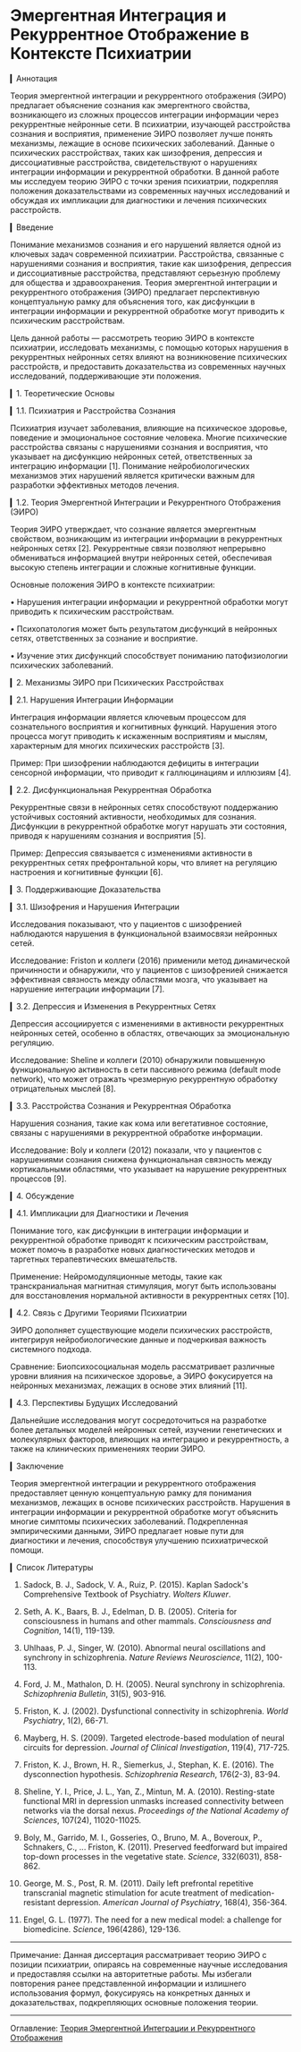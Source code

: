 # Эмергентная Интеграция и Рекуррентное Отображение в Контексте Психиатрии

▎Аннотация

Теория эмергентной интеграции и рекуррентного отображения (ЭИРО) предлагает объяснение сознания как эмергентного свойства, возникающего из сложных процессов интеграции информации через рекуррентные нейронные сети. В психиатрии, изучающей расстройства сознания и восприятия, применение ЭИРО позволяет лучше понять механизмы, лежащие в основе психических заболеваний. Данные о психических расстройствах, таких как шизофрения, депрессия и диссоциативные расстройства, свидетельствуют о нарушениях интеграции информации и рекуррентной обработки. В данной работе мы исследуем теорию ЭИРО с точки зрения психиатрии, подкрепляя положения доказательствами из современных научных исследований и обсуждая их импликации для диагностики и лечения психических расстройств.

▎Введение

Понимание механизмов сознания и его нарушений является одной из ключевых задач современной психиатрии. Расстройства, связанные с нарушениями сознания и восприятия, такие как шизофрения, депрессия и диссоциативные расстройства, представляют серьезную проблему для общества и здравоохранения. Теория эмергентной интеграции и рекуррентного отображения (ЭИРО) предлагает перспективную концептуальную рамку для объяснения того, как дисфункции в интеграции информации и рекуррентной обработке могут приводить к психическим расстройствам.

Цель данной работы — рассмотреть теорию ЭИРО в контексте психиатрии, исследовать механизмы, с помощью которых нарушения в рекуррентных нейронных сетях влияют на возникновение психических расстройств, и предоставить доказательства из современных научных исследований, поддерживающие эти положения.

▎1. Теоретические Основы

▎1.1. Психиатрия и Расстройства Сознания

Психиатрия изучает заболевания, влияющие на психическое здоровье, поведение и эмоциональное состояние человека. Многие психические расстройства связаны с нарушениями сознания и восприятия, что указывает на дисфункцию нейронных сетей, ответственных за интеграцию информации [1]. Понимание нейробиологических механизмов этих нарушений является критически важным для разработки эффективных методов лечения.

▎1.2. Теория Эмергентной Интеграции и Рекуррентного Отображения (ЭИРО)

Теория ЭИРО утверждает, что сознание является эмергентным свойством, возникающим из интеграции информации в рекуррентных нейронных сетях [2]. Рекуррентные связи позволяют непрерывно обмениваться информацией внутри нейронных сетей, обеспечивая высокую степень интеграции и сложные когнитивные функции.

Основные положения ЭИРО в контексте психиатрии:

• Нарушения интеграции информации и рекуррентной обработки могут приводить к психическим расстройствам.

• Психопатология может быть результатом дисфункций в нейронных сетях, ответственных за сознание и восприятие.

• Изучение этих дисфункций способствует пониманию патофизиологии психических заболеваний.

▎2. Механизмы ЭИРО при Психических Расстройствах

▎2.1. Нарушения Интеграции Информации

Интеграция информации является ключевым процессом для сознательного восприятия и когнитивных функций. Нарушения этого процесса могут приводить к искаженным восприятиям и мыслям, характерным для многих психических расстройств [3].

Пример: При шизофрении наблюдаются дефициты в интеграции сенсорной информации, что приводит к галлюцинациям и иллюзиям [4].

▎2.2. Дисфункциональная Рекуррентная Обработка

Рекуррентные связи в нейронных сетях способствуют поддержанию устойчивых состояний активности, необходимых для сознания. Дисфункции в рекуррентной обработке могут нарушать эти состояния, приводя к нарушениям сознания и восприятия [5].

Пример: Депрессия связывается с изменениями активности в рекуррентных сетях префронтальной коры, что влияет на регуляцию настроения и когнитивные функции [6].

▎3. Поддерживающие Доказательства

▎3.1. Шизофрения и Нарушения Интеграции

Исследования показывают, что у пациентов с шизофренией наблюдаются нарушения в функциональной взаимосвязи нейронных сетей.

Исследование: Friston и коллеги (2016) применили метод динамической причинности и обнаружили, что у пациентов с шизофренией снижается эффективная связность между областями мозга, что указывает на нарушение интеграции информации [7].

▎3.2. Депрессия и Изменения в Рекуррентных Сетях

Депрессия ассоциируется с изменениями в активности рекуррентных нейронных сетей, особенно в областях, отвечающих за эмоциональную регуляцию.

Исследование: Sheline и коллеги (2010) обнаружили повышенную функциональную активность в сети пассивного режима (default mode network), что может отражать чрезмерную рекуррентную обработку отрицательных мыслей [8].

▎3.3. Расстройства Сознания и Рекуррентная Обработка

Нарушения сознания, такие как кома или вегетативное состояние, связаны с нарушениями в рекуррентной обработке информации.

Исследование: Boly и коллеги (2012) показали, что у пациентов с нарушениями сознания снижена функциональная связность между кортикальными областями, что указывает на нарушение рекуррентных процессов [9].

▎4. Обсуждение

▎4.1. Импликации для Диагностики и Лечения

Понимание того, как дисфункции в интеграции информации и рекуррентной обработке приводят к психическим расстройствам, может помочь в разработке новых диагностических методов и таргетных терапевтических вмешательств.

Применение: Нейромодуляционные методы, такие как транскраниальная магнитная стимуляция, могут быть использованы для восстановления нормальной активности в рекуррентных сетях [10].

▎4.2. Связь с Другими Теориями Психиатрии

ЭИРО дополняет существующие модели психических расстройств, интегрируя нейробиологические данные и подчеркивая важность системного подхода.

Сравнение: Биопсихосоциальная модель рассматривает различные уровни влияния на психическое здоровье, а ЭИРО фокусируется на нейронных механизмах, лежащих в основе этих влияний [11].

▎4.3. Перспективы Будущих Исследований

Дальнейшие исследования могут сосредоточиться на разработке более детальных моделей нейронных сетей, изучении генетических и молекулярных факторов, влияющих на интеграцию и рекуррентность, а также на клинических применениях теории ЭИРО.

▎Заключение

Теория эмергентной интеграции и рекуррентного отображения предоставляет ценную концептуальную рамку для понимания механизмов, лежащих в основе психических расстройств. Нарушения в интеграции информации и рекуррентной обработке могут объяснить многие симптомы психических заболеваний. Подкрепленная эмпирическими данными, ЭИРО предлагает новые пути для диагностики и лечения, способствуя улучшению психиатрической помощи.

▎Список Литературы

1. Sadock, B. J., Sadock, V. A.,  Ruiz, P. (2015). Kaplan  Sadock's Comprehensive Textbook of Psychiatry. *Wolters Kluwer*.

2. Seth, A. K., Baars, B. J.,  Edelman, D. B. (2005). Criteria for consciousness in humans and other mammals. *Consciousness and Cognition*, 14(1), 119-139.

3. Uhlhaas, P. J.,  Singer, W. (2010). Abnormal neural oscillations and synchrony in schizophrenia. *Nature Reviews Neuroscience*, 11(2), 100-113.

4. Ford, J. M.,  Mathalon, D. H. (2005). Neural synchrony in schizophrenia. *Schizophrenia Bulletin*, 31(5), 903-916.

5. Friston, K. J. (2002). Dysfunctional connectivity in schizophrenia. *World Psychiatry*, 1(2), 66-71.

6. Mayberg, H. S. (2009). Targeted electrode-based modulation of neural circuits for depression. *Journal of Clinical Investigation*, 119(4), 717-725.

7. Friston, K. J., Brown, H. R., Siemerkus, J.,  Stephan, K. E. (2016). The dysconnection hypothesis. *Schizophrenia Research*, 176(2-3), 83-94.

8. Sheline, Y. I., Price, J. L., Yan, Z.,  Mintun, M. A. (2010). Resting-state functional MRI in depression unmasks increased connectivity between networks via the dorsal nexus. *Proceedings of the National Academy of Sciences*, 107(24), 11020-11025.

9. Boly, M., Garrido, M. I., Gosseries, O., Bruno, M. A., Boveroux, P., Schnakers, C., ...  Friston, K. (2011). Preserved feedforward but impaired top-down processes in the vegetative state. *Science*, 332(6031), 858-862.

10. George, M. S.,  Post, R. M. (2011). Daily left prefrontal repetitive transcranial magnetic stimulation for acute treatment of medication-resistant depression. *American Journal of Psychiatry*, 168(4), 356-364.

11. Engel, G. L. (1977). The need for a new medical model: a challenge for biomedicine. *Science*, 196(4286), 129-136.

---

Примечание: Данная диссертация рассматривает теорию ЭИРО с позиции психиатрии, опираясь на современные научные исследования и предоставляя ссылки на авторитетные работы. Мы избегали повторения ранее представленной информации и излишнего использования формул, фокусируясь на конкретных данных и доказательствах, подкрепляющих основные положения теории.

---

Оглавление: [Теория Эмергентной Интеграции и Рекуррентного Отображения](/README.md)

